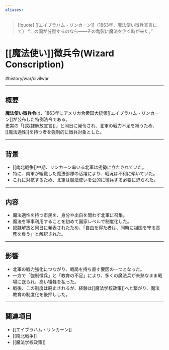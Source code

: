 ```yaml
---
aliases:
---
```


> [!quote] [[エイブラハム・リンカーン]]（1863年、魔法使い徴兵宣言にて）
“この国が分裂するのなら——その亀裂に魔法を注ぐ時が来た。”  

# [[魔法使い]]徴兵令(Wizard Conscription)

#history/war/civilwar 

---

## 概要
**魔法使い徴兵令**は、1863年にアメリカ合衆国大統領[[エイブラハム・リンカーン]]が公布した特例法令である。  
史実の「[[奴隷解放宣言]]」と同日に発令され、北軍の戦力不足を補うため、[[魔法適性]]を持つ者を強制的に徴兵対象とした。  

---

## 背景
- [[南北戦争]]中期、リンカーン率いる北軍は劣勢に立たされていた。  
- 特に、南軍が組織した魔法部隊の活躍により、戦況は不利に傾いていた。  
- これに対抗するため、北軍は魔法使いを公的に徴兵する必要に迫られた。  

---

## 内容
- 魔法適性を持つ市民を、身分や出自を問わず北軍に召集。  
- 魔法を軍事利用することを初めて国家レベルで制度化した。  
- 奴隷解放と同日に発表されたため、「自由を得た者は、同時に祖国を守る責務を負う」と解釈された。  

---

## 影響
- 北軍の戦力強化につながり、戦局を持ち直す要因の一つとなった。  
- 一方で「強制徴兵」と「教育の不足」により、多くの魔法兵が未熟なまま戦場に送られ、高い犠牲を払った。  
- 戦後、この制度は廃止されるが、経験は[[魔法学校政策]]へと繋がり、魔法教育の制度化を後押しした。  

---

## 関連項目
- [[エイブラハム・リンカーン]]
- [[南北戦争]]
- [[魔法学校政策]]
